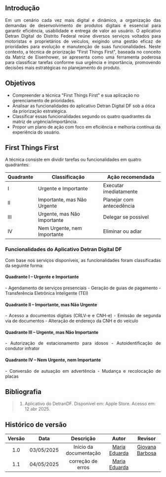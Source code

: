 ## Introdução
<p align="justify">
Em um cenário cada vez mais digital e dinâmico, a organização das demandas de desenvolvimento de produtos digitais é essencial para garantir eficiência, usabilidade e entrega de valor ao usuário. O aplicativo Detran Digital do Distrito Federal reúne diversos serviços voltados para motoristas e proprietários de veículos, exigindo uma gestão eficaz de prioridades para evolução e manutenção de suas funcionalidades. Neste contexto, a técnica de priorização "First Things First", baseada no conceito da Matriz de Eisenhower, se apresenta como uma ferramenta poderosa para classificar tarefas conforme sua urgência e importância, promovendo decisões mais estratégicas no planejamento do produto.
</p>

## Objetivos
<p align="justify">

- Compreender a técnica "First Things First" e sua aplicação no gerenciamento de prioridades.
- Analisar as funcionalidades do aplicativo Detran Digital DF sob a ótica da priorização estratégica.
- Classificar essas funcionalidades segundo os quatro quadrantes da matriz de urgência/importância.
- Propor um plano de ação com foco em eficiência e melhoria contínua da experiência do usuário.

</p>

## First Things First

A técnica consiste em dividir tarefas ou funcionalidades em quatro quadrantes:

| Quadrante | Classificação                   | Ação recomendada           |
|-----------|----------------------------------|----------------------------|
| I         | Urgente e Importante             | Executar imediatamente     |
| II        | Importante, mas Não Urgente      | Planejar com antecedência  |
| III       | Urgente, mas Não Importante      | Delegar se possível        |
| IV        | Nem Urgente, nem Importante      | Eliminar ou adiar          |

### Funcionalidades do Aplicativo Detran Digital DF
<p align="justify">
Com base nos serviços disponíveis, as funcionalidades foram classificadas da seguinte forma:
</p>

#### Quadrante I – Urgente e Importante
<p align="justify">
- Agendamento de serviços presenciais
- Geração de guias de pagamento
- Transferência Eletrônica Inteligente (TEI)
</p>

#### Quadrante II – Importante, mas Não Urgente
<p align="justify">
- Acesso a documentos digitais (CRLV-e e CNH-e)
- Emissão de segunda via de documentos
- Alteração de endereço da CNH e do veículo
</p>

#### Quadrante III – Urgente, mas Não Importante
<p align="justify">
- Autorização de estacionamento para idosos
- Autoidentificação de condutor infrator
</p>

#### Quadrante IV – Nem Urgente, nem Importante
<p align="justify">
- Conversão de autuação em advertência
- Mudança e recolocação de placas
</p>

## Bibliografia

> 1. Aplicativo do DetranDF. Disponível em: Apple Store. Acesso em: 12 abr 2025.

## Histórico de versão

| Versão |    Data    |       Descrição        |                     Autor                      |                  Revisor                   |
| :----: | :--------: | :--------------------: | :--------------------------------------------: | :----------------------------------------: |
|  1.0   | 03/05/2025 | Início da documentação | [Maria Eduarda](https://github.com/maaduh)     |  [Giovana Barbosa ](https://github.com/gio221)  |
|  1.1   | 04/05/2025 | correção de erros | [Maria Eduarda](https://github.com/maaduh)     |   |